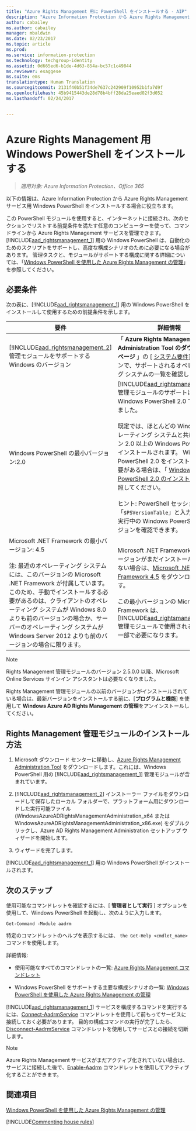 ```yaml
---
title: "Azure Rights Management 用に PowerShell をインストールする - AIP"
description: "Azure Information Protection から Azure Rights Management サービス用 Windows PowerShell をインストールする手順です。 このモジュールの名前は AADRM です。"
author: cabailey
ms.author: cabailey
manager: mbaldwin
ms.date: 02/23/2017
ms.topic: article
ms.prod: 
ms.service: information-protection
ms.technology: techgroup-identity
ms.assetid: 0d665ed6-b1de-4d63-854a-bc57c1c49844
ms.reviewer: esaggese
ms.suite: ems
translationtype: Human Translation
ms.sourcegitcommit: 2131f40b51f34de7637c242909f10952b1fa7d9f
ms.openlocfilehash: 45b9415443de28d78b4bff28da25eaed02f3d052
ms.lasthandoff: 02/24/2017


---
```


# <a name="installing-windows-powershell-for-azure-rights-management"></a>Azure Rights Management 用 Windows PowerShell をインストールする

>*適用対象: Azure Information Protection、Office 365*

以下の情報は、Azure Information Protection から Azure Rights Management サービス用 Windows PowerShell をインストールする場合に役立ちます。

この PowerShell モジュールを使用すると、インターネットに接続され、次のセクションでリストする前提条件を満たす任意のコンピューターを使って、コマンドラインから Azure Rights Management サービスを管理できます。 [!INCLUDE[aad_rightsmanagement_1](../includes/aad_rightsmanagement_1_md.md)] 用の Windows PowerShell は、自動化のためのスクリプトをサポートし、高度な構成シナリオのために必要になる場合があります。 管理タスクと、モジュールがサポートする構成に関する詳細については、「[Windows PowerShell を使用した Azure Rights Management の管理](administer-powershell.md)」を参照してください。

## <a name="prerequisites"></a>必要条件
次の表に、[!INCLUDE[aad_rightsmanagement_1](../includes/aad_rightsmanagement_1_md.md)] 用の Windows PowerShell をインストールして使用するための前提条件を示します。

|要件|詳細情報|
|---------------|--------------------|
|[!INCLUDE[aad_rightsmanagement_2](../includes/aad_rightsmanagement_2_md.md)] 管理モジュールをサポートする Windows のバージョン|「 **Azure Rights Management Administration Tool のダウンロード ページ** 」の [ [システム要件](http://go.microsoft.com/fwlink/?LinkId=257721)] セクションで、サポートされるオペレーティング システムの一覧を確認します。|
|Windows PowerShell の最小バージョン:2.0|[!INCLUDE[aad_rightsmanagement_2](../includes/aad_rightsmanagement_2_md.md)] 管理モジュールのサポートは、Windows PowerShell 2.0 で導入されました。<br /><br />既定では、ほとんどの Windows オペレーティング システムと共にバージョン 2.0 以上の Windows PowerShell がインストールされます。 Windows PowerShell 2.0 をインストールする必要がある場合は、「 [Windows PowerShell 2.0 のインストール](http://msdn.microsoft.com/library/ff637750.aspx)」を参照してください。<br /><br />ヒント: PowerShell セッションで「`$PSVersionTable`」と入力すると、実行中の Windows PowerShell のバージョンを確認できます。|
|Microsoft .NET Framework の最小バージョン: 4.5<br /><br />注: 最近のオペレーティング システムには、このバージョンの Microsoft .NET Framework が付属しています。このため、手動でインストールする必要があるのは、クライアントのオペレーティング システムが Windows 8.0 よりも前のバージョンの場合か、サーバーのオペレーティング システムが Windows Server 2012 よりも前のバージョンの場合に限ります。|Microsoft .NET Framework の最小バージョンがまだインストールされていない場合は、[Microsoft .NET Framework 4.5](http://www.microsoft.com/download/details.aspx?id=30653) をダウンロードできます。<br /><br />この最小バージョンの Microsoft .NET Framework は、[!INCLUDE[aad_rightsmanagement_2](../includes/aad_rightsmanagement_2_md.md)] 管理モジュールで使用されるクラスの一部で必要になります。|

> [!NOTE]
> Rights Management 管理モジュールのバージョン 2.5.0.0 以降、Microsoft Online Services サインイン アシスタントは必要なくなりました。
> 
> Rights Management 管理モジュールの以前のバージョンがインストールされている場合は、最新バージョンをインストールする前に、[**プログラムと機能**] を使用して **Windows Azure AD Rights Management の管理**をアンインストールしてください。


## <a name="how-to-install-the-rights-management-administration-module"></a>Rights Management 管理モジュールのインストール方法

1.  Microsoft ダウンロード センターに移動し、[Azure Rights Management Administration Tool](https://go.microsoft.com/fwlink/?LinkId=257721) をダウンロードします。これには、Windows PowerShell 用の [!INCLUDE[aad_rightsmanagement_1](../includes/aad_rightsmanagement_1_md.md)] 管理モジュールが含まれています。

2.  [!INCLUDE[aad_rightsmanagement_2](../includes/aad_rightsmanagement_2_md.md)] インストーラー ファイルをダウンロードして保存したローカル フォルダーで、プラットフォーム用にダウンロードした実行可能ファイル (WindowsAzureADRightsManagementAdministration_x64 または WindowsAzureADRightsManagementAdministration_x86.exe) をダブルクリックし、Azure AD Rights Management Administration セットアップ ウィザードを開始します。

3.  ウィザードを完了します。

[!INCLUDE[aad_rightsmanagement_1](../includes/aad_rightsmanagement_1_md.md)] 用の Windows PowerShell がインストールされます。

## <a name="next-steps"></a>次のステップ
使用可能なコマンドレットを確認するには、[ **管理者として実行** ] オプションを使用して、Windows PowerShell を起動し、次のように入力します。

```
Get-Command -Module aadrm
```
特定のコマンドレットのヘルプを表示するには、 `the Get-Help <cmdlet_name>` コマンドを使用します。

詳細情報:

-   使用可能なすべてのコマンドレットの一覧: [Azure Rights Management コマンドレット](https://msdn.microsoft.com/library/windowsazure/dn629398.aspx)

-   Windows PowerShell をサポートする主要な構成シナリオの一覧: [Windows PowerShell を使用した Azure Rights Management の管理](administer-powershell.md)

[!INCLUDE[aad_rightsmanagement_1](../includes/aad_rightsmanagement_1_md.md)] サービスを構成するコマンドを実行するには、[Connect-AadrmService](https://msdn.microsoft.com/library/windowsazure/dn629415.aspx) コマンドレットを使用して前もってサービスに接続しておく必要があります。 目的の構成コマンドの実行が完了したら、 [Disconnect-AadrmService](https://msdn.microsoft.com/library/windowsazure/dn629416.aspx) コマンドレットを使用してサービスとの接続を切断します。

> [!NOTE]
> Azure Rights Management サービスがまだアクティブ化されていない場合は、サービスに接続した後で、[Enable-Aadrm](https://msdn.microsoft.com/library/windowsazure/dn629412.aspx) コマンドレットを使用してアクティブ化することができます。

## <a name="see-also"></a>関連項目
[Windows PowerShell を使用した Azure Rights Management の管理](administer-powershell.md)

[!INCLUDE[Commenting house rules](../includes/houserules.md)]
